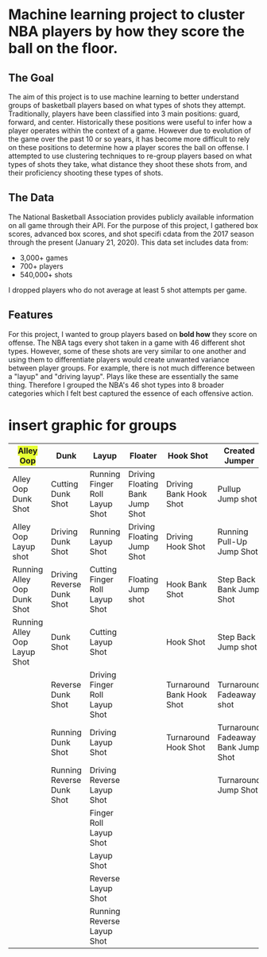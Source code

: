 # Machine learning project to cluster NBA players by how they score the ball on the floor.

## The Goal

The aim of this project is to use machine learning to better understand groups of basketball players based on what types of shots they attempt. Traditionally, players have been classified into 3 main positions: guard, forward, and center. Historically these positions were useful to infer how a player operates within the context of a game. However due to evolution of the game over the past 10 or so years, it has become more difficult to rely on these positions to determine how a player scores the ball on offense. I attempted to use clustering techniques to re-group players based on what types of shots they take, what distance they shoot these shots from, and their proficiency shooting these types of shots. 

## The Data

The National Basketball Association provides publicly available information on all game through their API. For the purpose of this project, I gathered box scores, advanced box scores, and shot specifi cdata from the 2017 season through the present (January 21, 2020). This data set includes data from:

* 3,000+ games
* 700+ players
* 540,000+ shots


I dropped players who do not average at least 5 shot attempts per game. 

## Features

For this project, I wanted to group players based on **bold how** they score on offense. The NBA tags every shot taken in a game with 46 different shot types. However, some of these shots are very similar to one another and using them to differentiate players would create unwanted variance between player groups. For example, there is not much difference between a "layup" and "driving layup". Plays like these are essentially the same thing. Therefore I grouped the NBA's 46 shot types into 8 broader categories which I felt best captured the essence of each offensive action. 
# insert graphic for groups

| <span style="background-color: #E6FF33">**Alley Oop**</span>| Dunk | Layup | Floater | Hook Shot | Created Jumper | Jump Shot | Rebound Shot |
|------------------------------|---------------------------|--------------------------------|---------------------------------|---------------------------|------------------------------------|--------------------|--------------------|
| Alley Oop Dunk Shot | Cutting Dunk Shot | Running Finger Roll Layup Shot | Driving Floating Bank Jump Shot | Driving Bank Hook Shot | Pullup Jump shot | Jump Bank Shot | Putback Dunk Shot |
| Alley Oop Layup shot | Driving Dunk Shot | Running Layup Shot | Driving Floating Jump Shot | Driving Hook Shot | Running Pull-Up Jump Shot | Jump Shot | Putback Layup Shot |
| Running Alley Oop Dunk Shot | Driving Reverse Dunk Shot | Cutting Finger Roll Layup Shot | Floating Jump shot | Hook Bank Shot | Step Back Bank Jump Shot | Fadeaway Jump Shot | Tip Dunk Shot |
| Running Alley Oop Layup Shot | Dunk Shot | Cutting Layup Shot |  | Hook Shot | Step Back Jump shot | Running Jump Shot | Tip Layup Shot |
|  | Reverse Dunk Shot | Driving Finger Roll Layup Shot |  | Turnaround Bank Hook Shot | Turnaround Fadeaway shot |  |  |
|  | Running Dunk Shot | Driving Layup Shot |  | Turnaround Hook Shot | Turnaround Fadeaway Bank Jump Shot |  |  |
|  | Running Reverse Dunk Shot | Driving Reverse Layup Shot |  |  | Turnaround Jump Shot |  |  |
|  |  | Finger Roll Layup Shot |  |  |  |  |  |
|  |  | Layup Shot |  |  |  |  |  |
|  |  | Reverse Layup Shot |  |  |  |  |  |
|  |  | Running Reverse Layup Shot |  |  |  |  |  |

